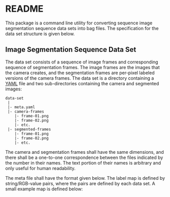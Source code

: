 # README #

This package is a command line utility for converting sequence image
segmentation sequence data sets into bag files. The specification for the data
set structure is given below.

## Image Segmentation Sequence Data Set ##

The data set consists of a sequence of image frames and corresponding sequence
of segmentation frames. The image frames are the images that the camera creates,
and the segmentation frames are per-pixel labeled versions of the camera frames.
The data set is a directory containing a [YAML](http://www.yaml.org/start.html)
file and two sub-directories containing the camera and segmented images:

    data-set
     |
     |- meta.yaml
     |- camera-frames
        |- frame-01.png
        |- frame-02.png
        |- etc.
     |- segmented-frames
        |- frame-01.png
        |- frame-02.png
        |- etc.

The camera and segmentation frames shall have the same dimensions, and there
shall be a one-to-one correspondence between the files indicated by the number
in their names. The text portion of their names is arbitrary and only useful for
human readability.

The meta file shall have the format given below. The label map is defined by
string/RGB-value pairs, where the pairs are defined by each data set. A small
example map is defined below:

```yaml

```

